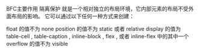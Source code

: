 BFC主要作用 隔离保护 就是一个相对独立的布局环境，它内部元素的布局不受外面布局的影响。
它可以通过以下任何一种方式来创建： 

float 的值不为 none 
position 的值不为 static 或者 relative 
display 的值为 table-cell , table-caption , inline-block , flex , 或者 inline-flex 中的其中一个 
overflow 的值不为 visible